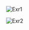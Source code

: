 ![Exr1](https://user-images.githubusercontent.com/93393815/139579834-e4f62f4a-f533-496c-b684-39ece170b335.jpg)

![Exr2](https://user-images.githubusercontent.com/93393815/139587302-8406fd03-558f-405e-9776-25400b6b06ae.jpg)

